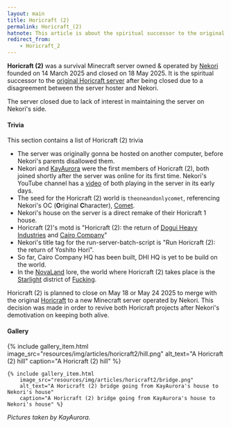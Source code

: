```yaml
---
layout: main
title: Horicraft (2)
permalink: Horicraft_(2)
hatnote: This article is about the spiritual successor to the original Horicraft server, for its predecessor, see <a href="Horicraft">Horicraft</a>.
redirect_from: 
    - Horicraft_2
---
```


**Horicraft (2)** was a survival Minecraft server owned & operated by [Nekori](Nekori) founded on 14 March 2025 and closed on 18 May 2025. It is the spiritual successor to the [original Horicraft server](Horicraft) after being closed due to a disagreement between the server hoster and Nekori.

The server closed due to lack of interest in maintaining the server on Nekori's side.

#### Trivia

This section contains a list of Horicraft (2) trivia

- The server was originally gonna be hosted on another computer, before Nekori's parents disallowed them.
- Nekori and [KayAurora](KayAurora) were the first members of Horicraft (2), both joined shortly after the server was online for its first time. Nekori's YouTube channel has a [video](https://www.youtube.com/watch?v=A3bE3yBXduY&t=25s) of both playing in the server in its early days.
- The seed for the Horicraft (2) world is `theoneandonlycomet`, referencing Nekori's OC (**O**riginal **C**haracter), [Comet](Comet).
- Nekori's house on the server is a direct remake of their Horicraft 1 house.
- Horicraft (2)'s motd is "Horicraft (2): the return of [Dogui Heavy Industries](Dogui_Heavy_Industries_Incorporated) and [Cairo Company](Cairo_Company_Incorporated)"
- Nekori's title tag for the run-server-batch-script is "Run Horicraft (2): the return of Yoshito Hori".
- So far, Cairo Company HQ has been built, DHI HQ is yet to be build on the world.
- In the [NovaLand](NovaLand) lore, the world where Horicraft (2) takes place is the [Starlight](Fucking,_NovaLand#Starlight) district of [Fucking](Fucking,_NovaLand).

Horicraft (2) is planned to close on May 18 or May 24 2025 to merge with the original [Horicraft](Horicraft) to a new Minecraft server operated by Nekori. This decision was made in order to revive both Horicraft projects after Nekori's demotivation on keeping both alive.

#### Gallery

<div class="wiki-gallery">
    {% include gallery_item.html 
        image_src="resources/img/articles/horicraft2/hill.png" 
        alt_text="A Horicraft (2) hill" 
        caption="A Horicraft (2) hill" %}

    {% include gallery_item.html 
        image_src="resources/img/articles/horicraft2/bridge.png" 
        alt_text="A Horicraft (2) bridge going from KayAurora's house to Nekori's house" 
        caption="A Horicraft (2) bridge going from KayAurora's house to Nekori's house" %}
</div>

*Pictures taken by KayAurora.*
